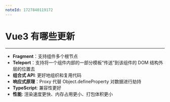```yaml
---
noteId: 1727840119172
---
```

# Vue3 有哪些更新
---
- **Fragment**：支持组件多个根节点
- **Teleport**：支持将一个组件内部的一部分模板“传送”到该组件的 DOM 结构外层的位置去
- **组合式 API**: 更好地组织和复用代码
- **响应式原理**：Proxy 代替 Object.defineProperty 对数据进行劫持
- **TypeScript**: 兼容性更好
- **性能**: 渲染速度更快、内存占用更小、打包体积更小
